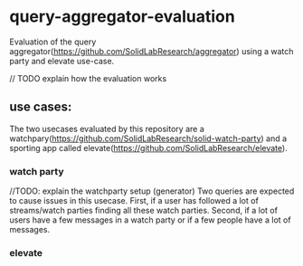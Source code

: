 # query-aggregator-evaluation
Evaluation of the query aggregator(https://github.com/SolidLabResearch/aggregator) using a watch party and elevate use-case.

// TODO explain how the evaluation works

## use cases:
The two usecases evaluated by this repository are a watchpary(https://github.com/SolidLabResearch/solid-watch-party) and a sporting app called elevate(https://github.com/SolidLabResearch/elevate).

### watch party
//TODO: explain the watchparty setup (generator)
Two queries are expected to cause issues in this usecase. First, if a user has followed a lot of streams/watch parties finding all these watch parties. Second, if a lot of users have a few messages in a watch party or if a few people have a lot of messages.

### elevate